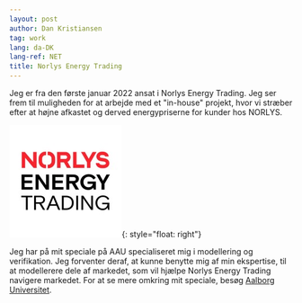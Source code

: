 ```yaml
---
layout: post
author: Dan Kristiansen
tag: work
lang: da-DK
lang-ref: NET
title: Norlys Energy Trading
---
```


Jeg er fra den første januar 2022 ansat i Norlys Energy Trading. Jeg ser frem til muligheden for at arbejde med et "in-house" projekt, hvor vi stræber efter at højne afkastet og derved energypriserne for kunder hos NORLYS.

![image](/images/NET.jpg){: style="float: right"}

Jeg har på mit speciale på AAU specialiseret mig i modellering og verifikation. Jeg forventer deraf, at kunne benytte mig af min ekspertise, til at modellerere dele af markedet, som vil hjælpe Norlys Energy Trading navigere markedet. For at se mere omkring mit speciale, besøg <a href="/aau">Aalborg Universitet</a>. 
